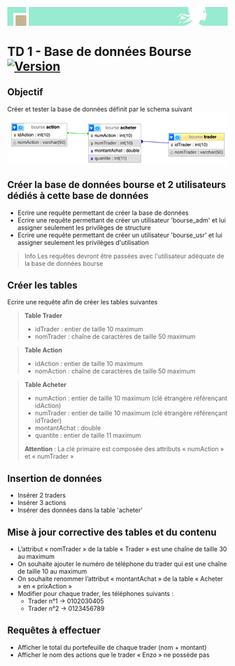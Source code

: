 ![separe](https://github.com/studoo-app/.github/blob/main/profile/studoo-banner-logo.png)
# TD 1 - Base de données Bourse [![Version](https://img.shields.io/badge/Version-1.0.0-blue)]()

## Objectif
Créer et tester la base de données définit par le schema suivant
![Schema BDD](docs/img.png)

## Créer la base de données bourse et 2 utilisateurs dédiés à cette base de données

- Ecrire une requête permettant de créer la base de données
- Ecrire une requête permettant de créer un utilisateur 'bourse_adm' et lui assigner seulement les privilèges de structure
- Ecrire une requête permettant de créer un utilisateur 'bourse_usr' et lui assigner seulement les privilèges d'utilisation

> Info
> Les requêtes devront être passées avec l'utilisateur adéquate de la base de données bourse

## Créer les tables

Ecrire une requête afin de créer les tables suivantes

> **Table Trader**
> - idTrader : entier de taille 10 maximum
> - nomTrader : chaîne de caractères de taille 50 maximum

> **Table Action**
> - idAction : entier de taille 10 maximum
> - nomAction : chaîne de caractères de taille 50 maximum

> **Table Acheter**
> - numAction : entier de taille 10 maximum (clé étrangère référençant idAction)
> - numTrader : entier de taille 10 maximum (clé étrangère référençant idTrader)
> - montantAchat : double
> - quantite : entier de taille 11 maximum
> 
> **Attention** : La clé primaire est composée des attributs « numAction » et « numTrader »

## Insertion de données

- Insérer 2 traders
- Insérer 3 actions
- Insérer des données dans la table 'acheter'

## Mise à jour corrective des tables et du contenu

- L’attribut « nomTrader » de la table « Trader » est une chaîne de taille 30 au maximum 
- On souhaite ajouter le numéro de téléphone du trader qui est une chaîne de taille 10 au maximum
- On souhaite renommer l’attribut « montantAchat » de la table « Acheter » en « prixAction »
- Modifier pour chaque trader, les téléphones suivants :
  - Trader n°1 -> 0102030405
  - Trader n°2 -> 0123456789

## Requêtes à effectuer

- Afficher le total du portefeuille de chaque trader (nom + montant)
- Afficher le nom des actions que le trader « Enzo » ne possède pas
